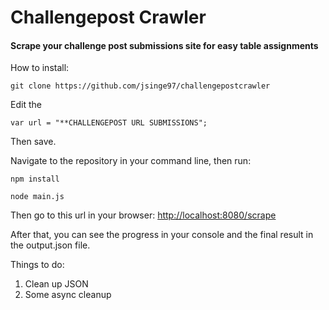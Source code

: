 # Challengepost Crawler

#### Scrape your challenge post submissions site for easy table assignments

How to install:

`git clone https://github.com/jsinge97/challengepostcrawler`

Edit the 


`var url = "**CHALLENGEPOST URL SUBMISSIONS";`

Then save.

Navigate to the repository in your command line, then run:

`npm install`

`node main.js`

Then go to this url in your browser:
[http://localhost:8080/scrape](http://localhost:8080/scrape)

After that, you can see the progress in your console and the final result in the output.json file.

Things to do:
1. Clean up JSON
2. Some async cleanup
